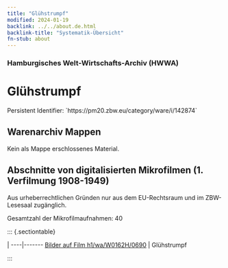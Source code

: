 ```yaml
---
title: "Glühstrumpf"
modified: 2024-01-19
backlink: ../../about.de.html
backlink-title: "Systematik-Übersicht"
fn-stub: about
---
```


### Hamburgisches Welt-Wirtschafts-Archiv (HWWA)

# Glühstrumpf

<div class="hint">Persistent Identifier: `https://pm20.zbw.eu/category/ware/i/142874`</div>







## Warenarchiv Mappen





Kein als Mappe erschlossenes Material.



<a id="filmsections" />

## Abschnitte von digitalisierten Mikrofilmen (1. Verfilmung 1908-1949)

<p>Aus urheberrechtlichen Gründen nur aus dem EU-Rechtsraum und im ZBW-Lesesaal zugänglich.</p>


<p>Gesamtzahl der Mikrofilmaufnahmen: 40</p>





::: {.sectiontable}

 | 
----|-------
<a class="btn" href="https://pm20.zbw.eu/film/h1/wa/W0162H/0690" rel="nofollow">Bilder auf Film h1/wa/W0162H/0690</a> | Glühstrumpf


:::

















